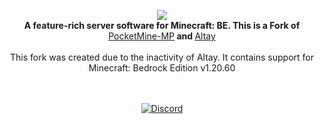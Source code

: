 <p align="center">
	<img src="https://github.com/Benedikt05/BetterAltay/blob/master/.github/logo.png"></img><br>
	<b>A feature-rich server software for Minecraft: BE. This is a Fork of </b><a href="https://github.com/pmmp/PocketMine-MP/tree/3.28.0">PocketMine-MP</a><b> and </b><a href="https://github.com/unresolved3169/Altay">Altay</a><br><br>This fork was created due to the inactivity of Altay.
It contains support for Minecraft: Bedrock Edition v1.20.60<br><br><br>
</p>
<p align="center">
	<a href="https://discord.gg/spquK3Q66W"><img src="https://img.shields.io/discord/930544524655202317?logo=Discord" alt="Discord" /></a>
</p>
